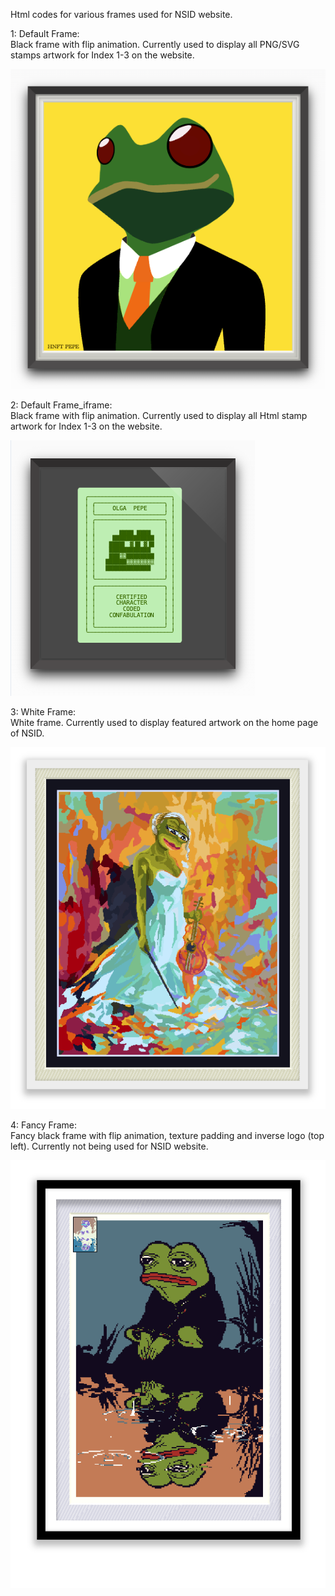 Html codes for various frames used for NSID website.  


1:  Default Frame:  
  Black frame with flip animation.  Currently used to display all PNG/SVG stamps artwork for Index 1-3 on the website.  

![alt text](<Default Frame.png>)

2:  Default Frame_iframe:  
  Black frame with flip animation.  Currently used to display all Html stamp artwork for Index 1-3 on the website.  

![alt text](<Default Frame_iframe.png>)

3:  White Frame:  
  White frame.  Currently used to display featured artwork on the home page of NSID.

![alt text](<White Frame.png>)

4:  Fancy Frame:  
  Fancy black frame with flip animation, texture padding and inverse logo (top left). Currently not being used for NSID website.

![alt text](<Fancy Frame.png>)

